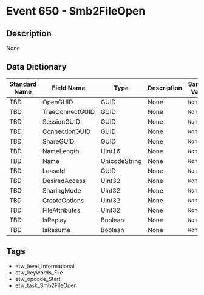 # Event 650 - Smb2FileOpen

## Description
None

## Data Dictionary
|Standard Name|Field Name|Type|Description|Sample Value|
|---|---|---|---|---|
|TBD|OpenGUID|GUID|None|`None`|
|TBD|TreeConnectGUID|GUID|None|`None`|
|TBD|SessionGUID|GUID|None|`None`|
|TBD|ConnectionGUID|GUID|None|`None`|
|TBD|ShareGUID|GUID|None|`None`|
|TBD|NameLength|UInt16|None|`None`|
|TBD|Name|UnicodeString|None|`None`|
|TBD|LeaseId|GUID|None|`None`|
|TBD|DesiredAccess|UInt32|None|`None`|
|TBD|SharingMode|UInt32|None|`None`|
|TBD|CreateOptions|UInt32|None|`None`|
|TBD|FileAttributes|UInt32|None|`None`|
|TBD|IsReplay|Boolean|None|`None`|
|TBD|IsResume|Boolean|None|`None`|

## Tags
* etw_level_Informational
* etw_keywords_File
* etw_opcode_Start
* etw_task_Smb2FileOpen
